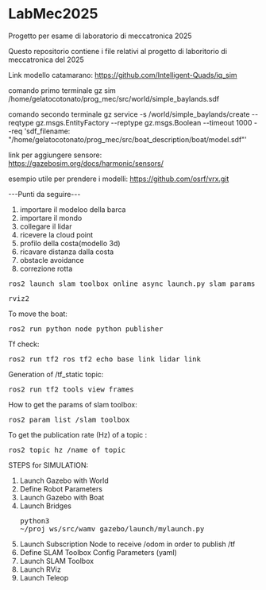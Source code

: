 # LabMec2025
Progetto per esame di laboratorio di meccatronica 2025

Questo repositorio contiene i file relativi al progetto di laboritorio di meccatronica del 2025

Link modello catamarano: https://github.com/Intelligent-Quads/iq_sim

comando primo terminale 
gz sim /home/gelatocotonato/prog_mec/src/world/simple_baylands.sdf

comando secondo terminale
gz service -s /world/simple_baylands/create --reqtype gz.msgs.EntityFactory --reptype gz.msgs.Boolean --timeout 1000 --req 'sdf_filename: "/home/gelatocotonato/prog_mec/src/boat_description/boat/model.sdf"'

link per aggiungere sensore: https://gazebosim.org/docs/harmonic/sensors/

esempio utile per prendere i modelli: https://github.com/osrf/vrx.git


---Punti da seguire---

1) importare il modeloo della barca
2) importare il mondo
3) collegare il lidar
4) ricevere la cloud point 
5) profilo della costa(modello 3d)
6) ricavare distanza dalla costa
7) obstacle avoidance
8) correzione rotta


<pre>ros2 launch slam_toolbox online_async_launch.py slam_params_file:=/home/luca002/proj_ws/src/wamv_navigation/config/slam_toolbox_params.yaml
</pre>

<pre>rviz2</pre>

To move the boat:
<pre>ros2 run python_node python_publisher</pre>

Tf check:
<pre>ros2 run tf2_ros tf2_echo base_link lidar_link</pre>

Generation of /tf_static topic:
<pre>ros2 run tf2_tools view_frames</pre>

How to get the params of slam toolbox:
<pre>ros2 param list /slam_toolbox</pre>

To get the publication rate (Hz) of a topic :
<pre>ros2 topic hz /name_of_topic</pre>

STEPS for SIMULATION:
1. Launch Gazebo with World
2. Define Robot Parameters
3. Launch Gazebo with Boat    
4. Launch Bridges <pre>python3 ~/proj_ws/src/wamv_gazebo/launch/mylaunch.py</pre>
5. Launch Subscription Node to receive /odom in order to publish /tf 
5. Define SLAM Toolbox Config Parameters (yaml)
6. Launch SLAM Toolbox
7. Launch RViz
8. Launch Teleop
